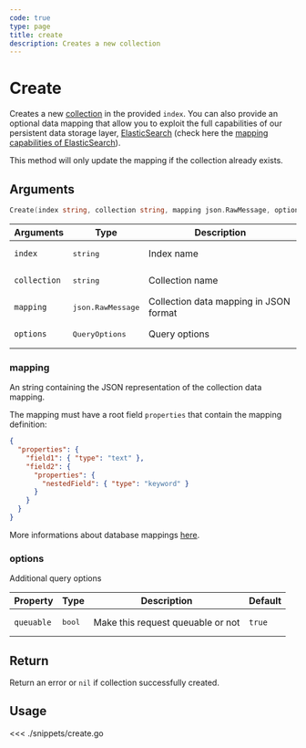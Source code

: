 ```yaml
---
code: true
type: page
title: create
description: Creates a new collection
---
```


# Create

Creates a new [collection](/core/2/guides/main-concepts/data-storage) in the provided `index`.
You can also provide an optional data mapping that allow you to exploit the full capabilities of our
persistent data storage layer, [ElasticSearch](ttps://www.elastic.co/elastic-stack) (check here the [mapping capabilities of ElasticSearch](https://www.elastic.co/guide/en/elasticsearch/reference/5.4/mapping.html)).

This method will only update the mapping if the collection already exists.

## Arguments

```go
Create(index string, collection string, mapping json.RawMessage, options types.QueryOptions) error
```

| Arguments    | Type            | Description
| ------------ | --------------- | -------------------------------------- |
| `index`      | <pre>string</pre>          | Index name                             |
| `collection` | <pre>string</pre>          | Collection name                        |
| `mapping`    | <pre>json.RawMessage</pre> | Collection data mapping in JSON format |
| `options`    | <pre>QueryOptions</pre>    | Query options                          |

### **mapping**

An string containing the JSON representation of the collection data mapping.

The mapping must have a root field `properties` that contain the mapping definition:

```json
{
  "properties": {
    "field1": { "type": "text" },
    "field2": {
      "properties": {
        "nestedField": { "type": "keyword" }
      }
    }
  }
}
```

More informations about database mappings [here](/core/2/guides/main-concepts/data-storage).

### **options**

Additional query options

| Property   | Type | Description                       | Default |
| ---------- | ---- | --------------------------------- | ------- |
| `queuable` | <pre>bool</pre> | Make this request queuable or not | `true`  |

## Return

Return an error or `nil` if collection successfully created.

## Usage

<<< ./snippets/create.go